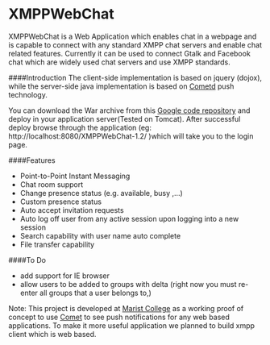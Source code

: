XMPPWebChat
===========

XMPPWebChat is a Web Application which enables chat in a webpage and is capable to connect with any standard XMPP chat servers and enable chat related features. Currently it can be used to connect Gtalk and Facebook chat which are widely used chat servers and use XMPP standards.

####Introduction
The client-side implementation is based on jquery (dojox), while the server-side java implementation is based on [Cometd](http://cometd.org/) push technology. 


You can download the War archive from this [Google code repository](https://xmppwebchat.googlecode.com/files/XMPPWebChat-1.2.war)  and deploy in your application server(Tested on Tomcat). After successful deploy browse through the application (eg: http://localhost:8080/XMPPWebChat-1.2/ )which will take you to the login page.


####Features 
  * Point-to-Point Instant Messaging
  * Chat room support
  * Change presence status (e.g. available, busy ,…)
  * Custom presence status
  * Auto accept invitation requests
  * Auto log off user from any active session upon logging into a new session
  * Search capability with user name auto complete
  * File transfer capability


####To Do
  * add support for IE browser
  * allow users to be added to groups with delta (right now you must re-enter all groups that a user belongs to,)
 

Note: This project is developed at [Marist College](http://marist.edu) as a working proof of concept to use [Comet](http://en.wikipedia.org/wiki/Comet_%28programming%29) to see push notifications for any web based applications. To make it more useful application we planned to build xmpp client which is web based. 

